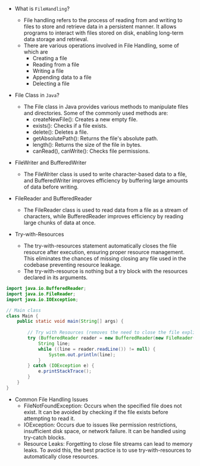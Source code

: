 - What is `FileHandling`?
  - File handling refers to the process of reading from and writing to files to store and retrieve data in a persistent manner. It allows programs to interact with files stored on disk, enabling long-term data storage and retrieval.
  - There are various operations involved in File Handling, some of which are
    - Creating a file
    - Reading from a file
    - Writing a file
    - Appending data to a file
    - Delecting a file
    

- File Class in `Java`?
  - The File class in Java provides various methods to manipulate files and directories. Some of the commonly used methods are:
    - createNewFile(): Creates a new empty file.
    - exists(): Checks if a file exists.
    - delete(): Deletes a file.
    - getAbsolutePath(): Returns the file's absolute path.
    - length(): Returns the size of the file in bytes.
    - canRead(), canWrite(): Checks file permissions.

- FileWriter and BufferedWriter
  - The FileWriter class is used to write character-based data to a file, and BufferedWriter improves efficiency by buffering large amounts of data before writing.

- FileReader and BufferedReader
  - The FileReader class is used to read data from a file as a stream of characters, while BufferedReader improves efficiency by reading large chunks of data at once.

- Try-with-Resources
  - The try-with-resources statement automatically closes the file resource after execution, ensuring proper resource management. This eliminates the chances of missing closing any file used in the codebase preventing resource leakage.
  - The try-with-resource is nothing but a try block with the resources declared in its arguments.

```java
import java.io.BufferedReader;
import java.io.FileReader;
import java.io.IOException;

// Main class
class Main {
    public static void main(String[] args) {
        
        // Try with Resources (removes the need to close the file explicitly)
        try (BufferedReader reader = new BufferedReader(new FileReader("example.txt"))) {
            String line;
            while ((line = reader.readLine()) != null) {
                System.out.println(line);
            }
        } catch (IOException e) {
            e.printStackTrace();
        }
    }
}
```

- Common File Handling Issues
  - FileNotFoundException: Occurs when the specified file does not exist. It can be avoided by checking if the file exists before attempting to read it.
  - IOException: Occurs due to issues like permission restrictions, insufficient disk space, or network failure. It can be handled using try-catch blocks.
  - Resource Leaks: Forgetting to close file streams can lead to memory leaks. To avoid this, the best practice is to use try-with-resources to automatically close resources.